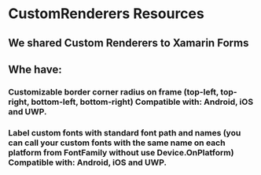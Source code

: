 # CustomRenderers Resources
## We shared Custom Renderers to Xamarin Forms


## Whe have:

### Customizable border corner radius on frame (top-left, top-right, bottom-left, bottom-right) Compatible with: Android, iOS and UWP.

### Label custom fonts with standard font path and names (you can call your custom fonts with the same name on each platform from FontFamily without use Device.OnPlatform) Compatible with: Android, iOS and UWP.

